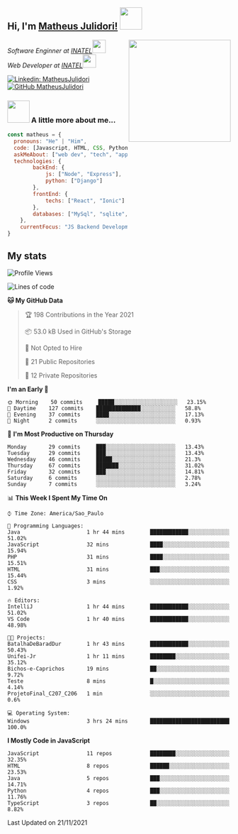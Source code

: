 <h2> Hi, I'm <a href="https://matheusjulidori.github.io" target="_blank">Matheus Julidori!</a> <img src="https://media.giphy.com/media/12oufCB0MyZ1Go/giphy.gif" width="50"></h2>
<img align='right' src="https://media.giphy.com/media/M9gbBd9nbDrOTu1Mqx/giphy.gif" width="230">
<p><em>Software Enginner at <a href="http://www.inatel.br" target="_blank">INATEL</a><img src="https://media.giphy.com/media/fYSnHlufseco8Fh93Z/giphy.gif" width="30"></br>
  Web Developer at <a href="http://www.inatel.br" target="_blank">INATEL</a><img src="https://media.giphy.com/media/WUlplcMpOCEmTGBtBW/giphy.gif" width="30"> 
</em></p>

[![Linkedin: MatheusJulidori](https://img.shields.io/badge/-MatheusJulidori-blue?style=flat-square&logo=Linkedin&logoColor=white&link=https://www.linkedin.com/in/MatheusJulidori/)](https://www.linkedin.com/in/MatheusJulidori/)
[![GitHub MatheusJulidori](https://img.shields.io/github/followers/matheusjulidori?label=follow&style=social)](https://github.com/MatheusJulidori)


### <img src="https://media.giphy.com/media/VgCDAzcKvsR6OM0uWg/giphy.gif" width="50"> A little more about me...  

```javascript
const matheus = {
  pronouns: "He" | "Him",
  code: [Javascript, HTML, CSS, Python, Java, C++, C],
  askMeAbout: ["web dev", "tech", "app dev", "games"],
  technologies: {
        backEnd: {
            js: ["Node", "Express"],
            python: ["Django"]
        },
        frontEnd: {
            techs: ["React", "Ionic"]
        },
        databases: ["MySql", "sqlite","PostgreSQL"],
    },
    currentFocus: "JS Backend Development",
}
```
<h2>My stats</h2>

<!--START_SECTION:waka-->
![Profile Views](http://img.shields.io/badge/Profile%20Views-3-blue)

![Lines of code](https://img.shields.io/badge/From%20Hello%20World%20I%27ve%20Written-502492%20lines%20of%20code-blue)

**🐱 My GitHub Data** 

> 🏆 198 Contributions in the Year 2021
 > 
> 📦 53.0 kB Used in GitHub's Storage 
 > 
> 🚫 Not Opted to Hire
 > 
> 📜 21 Public Repositories 
 > 
> 🔑 12 Private Repositories  
 > 
**I'm an Early 🐤** 

```text
🌞 Morning    50 commits     █████░░░░░░░░░░░░░░░░░░░░   23.15% 
🌆 Daytime    127 commits    ██████████████░░░░░░░░░░░   58.8% 
🌃 Evening    37 commits     ████░░░░░░░░░░░░░░░░░░░░░   17.13% 
🌙 Night      2 commits      ░░░░░░░░░░░░░░░░░░░░░░░░░   0.93%

```
📅 **I'm Most Productive on Thursday** 

```text
Monday       29 commits     ███░░░░░░░░░░░░░░░░░░░░░░   13.43% 
Tuesday      29 commits     ███░░░░░░░░░░░░░░░░░░░░░░   13.43% 
Wednesday    46 commits     █████░░░░░░░░░░░░░░░░░░░░   21.3% 
Thursday     67 commits     ███████░░░░░░░░░░░░░░░░░░   31.02% 
Friday       32 commits     ███░░░░░░░░░░░░░░░░░░░░░░   14.81% 
Saturday     6 commits      ░░░░░░░░░░░░░░░░░░░░░░░░░   2.78% 
Sunday       7 commits      ░░░░░░░░░░░░░░░░░░░░░░░░░   3.24%

```


📊 **This Week I Spent My Time On** 

```text
⌚︎ Time Zone: America/Sao_Paulo

💬 Programming Languages: 
Java                     1 hr 44 mins        ████████████░░░░░░░░░░░░░   51.02% 
JavaScript               32 mins             ████░░░░░░░░░░░░░░░░░░░░░   15.94% 
PHP                      31 mins             ████░░░░░░░░░░░░░░░░░░░░░   15.51% 
HTML                     31 mins             ███░░░░░░░░░░░░░░░░░░░░░░   15.44% 
CSS                      3 mins              ░░░░░░░░░░░░░░░░░░░░░░░░░   1.92%

🔥 Editors: 
IntelliJ                 1 hr 44 mins        ████████████░░░░░░░░░░░░░   51.02% 
VS Code                  1 hr 40 mins        ████████████░░░░░░░░░░░░░   48.98%

🐱‍💻 Projects: 
BatalhaDeBaradDur        1 hr 43 mins        ████████████░░░░░░░░░░░░░   50.43% 
Unifei-Jr                1 hr 11 mins        ████████░░░░░░░░░░░░░░░░░   35.12% 
Bichos-e-Caprichos       19 mins             ██░░░░░░░░░░░░░░░░░░░░░░░   9.72% 
Teste                    8 mins              █░░░░░░░░░░░░░░░░░░░░░░░░   4.14% 
ProjetoFinal_C207_C206   1 min               ░░░░░░░░░░░░░░░░░░░░░░░░░   0.6%

💻 Operating System: 
Windows                  3 hrs 24 mins       █████████████████████████   100.0%

```

**I Mostly Code in JavaScript** 

```text
JavaScript               11 repos            ████████░░░░░░░░░░░░░░░░░   32.35% 
HTML                     8 repos             ██████░░░░░░░░░░░░░░░░░░░   23.53% 
Java                     5 repos             ███░░░░░░░░░░░░░░░░░░░░░░   14.71% 
Python                   4 repos             ███░░░░░░░░░░░░░░░░░░░░░░   11.76% 
TypeScript               3 repos             ██░░░░░░░░░░░░░░░░░░░░░░░   8.82%

```



 Last Updated on 21/11/2021
<!--END_SECTION:waka-->
